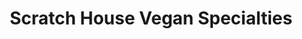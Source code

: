 ---
title: "Scratch House Vegan Specialties"
url: /san-diego/scratch-house-vegan-specialties/
shop: health food
---